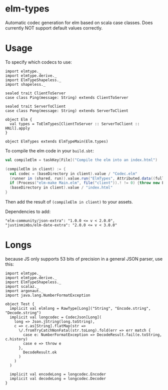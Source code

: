 # elm-types

Automatic codec generation for elm based on scala case classes. Does currently
NOT support default values correctly.

# Usage

To specify which codecs to use:

```tut:silent
import elmtype._
import elmtype.derive._
import ElmTypeShapeless._
import shapeless._

sealed trait ClientToServer
case class Ping(message: String) extends ClientToServer

sealed trait ServerToClient
case class Pong(message: String) extends ServerToClient

object Elm {
  val types = ToElmTypes[ClientToServer :: ServerToClient :: HNil].apply
}

object ElmTypes extends ElmTypeMain(Elm.types)
```

To compile the elm code in your `build.sbt`:

```scala
val compileElm = taskKey[File]("Compile the elm into an index.html")

(compileElm in client) := {
  val codec = (baseDirectory in client).value / "Codec.elm"
  (runner in (shared, run)).value.run("ElmTypes", Attributed.data((fullClasspath in shared in Compile).value), Seq(codec.toString), streams.value.log)
  if (Process("elm-make Main.elm", file("client")).! != 0) {throw new Exception("elm build failed!")}
  (baseDirectory in client).value / "index.html"
}
```

Then add the result of `(compileElm in client)` to your assets.

Dependencies to add:

```
"elm-community/json-extra": "1.0.0 <= v < 2.0.0",
"justinmimbs/elm-date-extra": "2.0.0 <= v < 3.0.0"
```

# Longs

because JS only supports 53 bits of precision in a general JSON parser, use this:

```tut:silent
import elmtype._
import elmtype.derive._
import ElmTypeShapeless._
import scalaz._
import argonaut._
import java.lang.NumberFormatException

object Test {
  implicit val elmlong = RawType[Long]("String", "Encode.string", "Decode.string")
  implicit val longcodec = CodecJson[Long](
    long => Json.jString(long.toString),
    c => c.as[String].flatMap(str =>
      \/.fromTryCatchNonFatal(str.toLong).fold(err => err match {
        case e: NumberFormatException => DecodeResult.fail(e.toString, c.history)
        case e => throw e
      },
        DecodeResult.ok
      )
    )
  )

  implicit val encodeLong = longcodec.Encoder
  implicit val decodeLong = longcodec.Decoder
}
```
